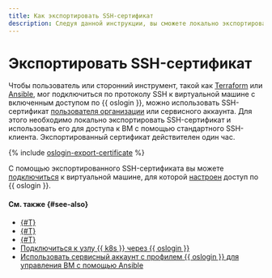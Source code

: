 ```yaml
---
title: Как экспортировать SSH-сертификат
description: Следуя данной инструкции, вы сможете локально экспортировать SSH-сертификат, чтобы использовать его для подключения через {{ oslogin }} к виртуальным машинам, для которых настроен доступ по {{ oslogin }}.
---
```


# Экспортировать SSH-сертификат

Чтобы пользователь или сторонний инструмент, такой как [Terraform](https://www.terraform.io/) или [Ansible](https://www.ansible.com/), мог подключиться по протоколу SSH к виртуальной машине с включенным доступом по {{ oslogin }}, можно использовать SSH-сертификат [пользователя организации](../../../organization/concepts/membership.md) или сервисного аккаунта. Для этого необходимо локально экспортировать SSH-сертификат и использовать его для доступа к ВМ с помощью стандартного SSH-клиента. Экспортированный сертификат действителен один час.

{% include [oslogin-export-certificate](../../../_includes/compute/oslogin-export-certificate.md) %}

С помощью экспортированного SSH-сертификата вы можете [подключиться](./os-login.md#connect-with-ssh-client) к виртуальной машине, для которой [настроен](../vm-control/vm-update.md#enable-oslogin-access) доступ по {{ oslogin }}.

#### См. также {#see-also}

* [{#T}](../../../organization/operations/os-login-access.md)
* [{#T}](../../../organization/operations/add-ssh.md)
* [{#T}](./os-login.md)
* [Подключиться к узлу {{ k8s }} через {{ oslogin }}](../../../managed-kubernetes/operations/node-connect-oslogin.md)
* [Использовать сервисный аккаунт с профилем {{ oslogin }} для управления ВМ с помощью Ansible](../../../tutorials/security/sa-oslogin-ansible.md)